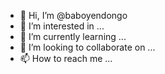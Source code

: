 - 👋 Hi, I’m @baboyendongo
- 👀 I’m interested in ...
- 🌱 I’m currently learning ...
- 💞️ I’m looking to collaborate on ...
- 📫 How to reach me ...

<!---
baboyendongo/baboyendongo is a ✨ special ✨ repository because its `README.md` (this file) appears on your GitHub profile.
You can click the Preview link to take a look at your changes.
--->
